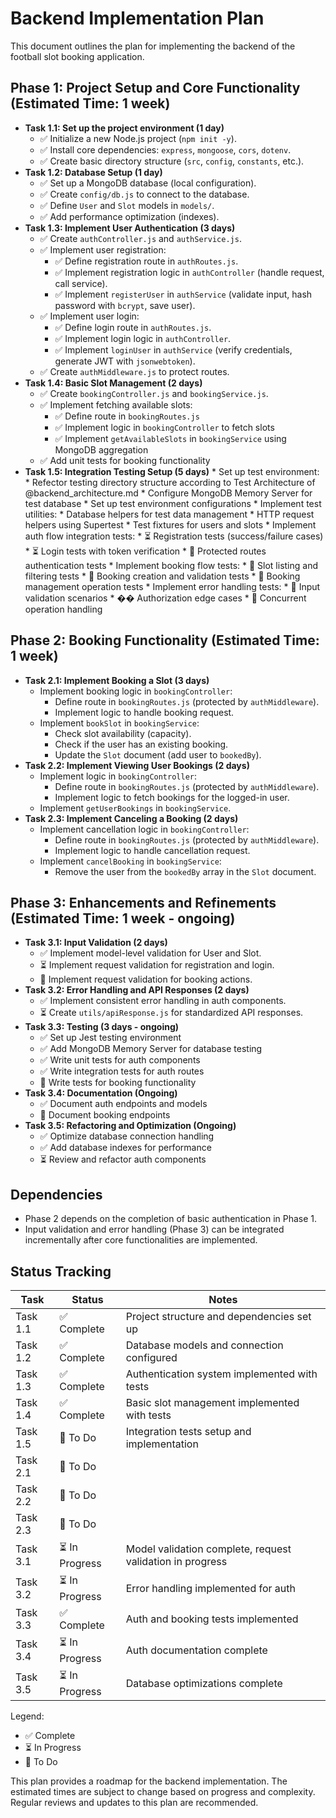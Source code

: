# Backend Implementation Plan

This document outlines the plan for implementing the backend of the football slot booking application.

## Phase 1: Project Setup and Core Functionality (Estimated Time: 1 week)

*   **Task 1.1: Set up the project environment (1 day)**
    *   ✅ Initialize a new Node.js project (`npm init -y`).
    *   ✅ Install core dependencies: `express`, `mongoose`, `cors`, `dotenv`.
    *   ✅ Create basic directory structure (`src`, `config`, `constants`, etc.).
*   **Task 1.2: Database Setup (1 day)**
    *   ✅ Set up a MongoDB database (local configuration).
    *   ✅ Create `config/db.js` to connect to the database.
    *   ✅ Define `User` and `Slot` models in `models/`.
    *   ✅ Add performance optimization (indexes).
*   **Task 1.3: Implement User Authentication (3 days)**
    *   ✅ Create `authController.js` and `authService.js`.
    *   ✅ Implement user registration:
        *   ✅ Define registration route in `authRoutes.js`.
        *   ✅ Implement registration logic in `authController` (handle request, call service).
        *   ✅ Implement `registerUser` in `authService` (validate input, hash password with `bcrypt`, save user).
    *   ✅ Implement user login:
        *   ✅ Define login route in `authRoutes.js`.
        *   ✅ Implement login logic in `authController`.
        *   ✅ Implement `loginUser` in `authService` (verify credentials, generate JWT with `jsonwebtoken`).
    *   ✅ Create `authMiddleware.js` to protect routes.
*   **Task 1.4: Basic Slot Management (2 days)**
    *   ✅ Create `bookingController.js` and `bookingService.js`.
    *   ✅ Implement fetching available slots:
        *   ✅ Define route in `bookingRoutes.js`
        *   ✅ Implement logic in `bookingController` to fetch slots
        *   ✅ Implement `getAvailableSlots` in `bookingService` using MongoDB aggregation
    *   ✅ Add unit tests for booking functionality
*   **Task 1.5: Integration Testing Setup (5 days)**
        *   Set up test environment:
            *   Refector testing directory structure according to Test Architecture of @backend_architecture.md
            *   Configure MongoDB Memory Server for test database
            *   Set up test environment configurations
        *   Implement test utilities:
            *   Database helpers for test data management
            *   HTTP request helpers using Supertest
            *   Test fixtures for users and slots
        *   Implement auth flow integration tests:
            *   ⏳ Registration tests (success/failure cases)
            *   ⏳ Login tests with token verification
            *   🔲 Protected routes authentication tests
        *   Implement booking flow tests:
            *   🔲 Slot listing and filtering tests
            *   🔲 Booking creation and validation tests
            *   🔲 Booking management operation tests
        *   Implement error handling tests:
            *   🔲 Input validation scenarios
            *   �� Authorization edge cases
            *   🔲 Concurrent operation handling

## Phase 2: Booking Functionality (Estimated Time: 1 week)

*   **Task 2.1: Implement Booking a Slot (3 days)**
    *   Implement booking logic in `bookingController`:
        *   Define route in `bookingRoutes.js` (protected by `authMiddleware`).
        *   Implement logic to handle booking request.
    *   Implement `bookSlot` in `bookingService`:
        *   Check slot availability (capacity).
        *   Check if the user has an existing booking.
        *   Update the `Slot` document (add user to `bookedBy`).
*   **Task 2.2: Implement Viewing User Bookings (2 days)**
    *   Implement logic in `bookingController`:
        *   Define route in `bookingRoutes.js` (protected by `authMiddleware`).
        *   Implement logic to fetch bookings for the logged-in user.
    *   Implement `getUserBookings` in `bookingService`.
*   **Task 2.3: Implement Canceling a Booking (2 days)**
    *   Implement cancellation logic in `bookingController`:
        *   Define route in `bookingRoutes.js` (protected by `authMiddleware`).
        *   Implement logic to handle cancellation request.
    *   Implement `cancelBooking` in `bookingService`:
        *   Remove the user from the `bookedBy` array in the `Slot` document.

## Phase 3: Enhancements and Refinements (Estimated Time: 1 week - ongoing)

*   **Task 3.1: Input Validation (2 days)**
    *   ✅ Implement model-level validation for User and Slot.
    *   ⏳ Implement request validation for registration and login.
    *   🔲 Implement request validation for booking actions.
*   **Task 3.2: Error Handling and API Responses (2 days)**
    *   ✅ Implement consistent error handling in auth components.
    *   ⏳ Create `utils/apiResponse.js` for standardized API responses.
*   **Task 3.3: Testing (3 days - ongoing)**
    *   ✅ Set up Jest testing environment
    *   ✅ Add MongoDB Memory Server for database testing
    *   ✅ Write unit tests for auth components
    *   ✅ Write integration tests for auth routes
    *   🔲 Write tests for booking functionality
*   **Task 3.4: Documentation (Ongoing)**
    *   ✅ Document auth endpoints and models
    *   🔲 Document booking endpoints
*   **Task 3.5: Refactoring and Optimization (Ongoing)**
    *   ✅ Optimize database connection handling
    *   ✅ Add database indexes for performance
    *   ⏳ Review and refactor auth components

## Dependencies

*   Phase 2 depends on the completion of basic authentication in Phase 1.
*   Input validation and error handling (Phase 3) can be integrated incrementally after core functionalities are implemented.

## Status Tracking

| Task | Status | Notes |
|---|---|---|
| Task 1.1 | ✅ Complete | Project structure and dependencies set up |
| Task 1.2 | ✅ Complete | Database models and connection configured |
| Task 1.3 | ✅ Complete | Authentication system implemented with tests |
| Task 1.4 | ✅ Complete | Basic slot management implemented with tests |
| Task 1.5 | 🔲 To Do | Integration tests setup and implementation |
| Task 2.1 | 🔲 To Do |  |
| Task 2.2 | 🔲 To Do |  |
| Task 2.3 | 🔲 To Do |  |
| Task 3.1 | ⏳ In Progress | Model validation complete, request validation in progress |
| Task 3.2 | ⏳ In Progress | Error handling implemented for auth |
| Task 3.3 | ✅ Complete | Auth and booking tests implemented |
| Task 3.4 | ⏳ In Progress | Auth documentation complete |
| Task 3.5 | ⏳ In Progress | Database optimizations complete |

Legend:
- ✅ Complete
- ⏳ In Progress
- 🔲 To Do

This plan provides a roadmap for the backend implementation. The estimated times are subject to change based on progress and complexity. Regular reviews and updates to this plan are recommended.
